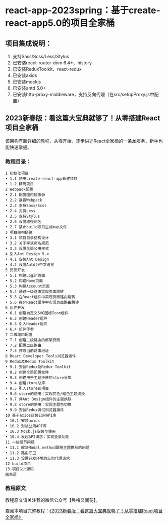 # react-app-2023spring：基于create-react-app5.0的项目全家桶


## 项目集成说明：

1. 支持Sass/Scss/Less/Stylus
2. 已安装react-router-dom 6.4+、history
3. 已安装ReduxToolkit、react-redux
4. 已安装axios
5. 已安装mockjs
6. 已安装antd 5.0+
7. 已安装http-proxy-middleware，支持反向代理（在src/setupProxy.js中配置）


## 2023新春版：看这篇大宝典就够了！从零搭建React项目全家桶

该架构有超详细的教程，从零开始，逐步讲述React全家桶的一条龙服务，新手也能快速掌握。

### 教程目录：

```
1 初始化项目
• 1.1 使用create-react-app新建项目
• 1.2 精简项目
2 Webpack配置
• 2.1 配置国内镜像源
• 2.2 暴露Webpack
• 2.3 支持Sass/Scss
• 2.4 支持Less
• 2.5 支持Stylus
• 2.6 设置路径别名
• 2.7 禁止build项目生成map文件
3 项目架构搭建
• 3.1 项目目录结构设计
• 3.2 关于样式命名规范
• 3.3 设置全局公用样式
4 引入Ant Design 5.x
• 4.1 安装Ant Design
• 4.2 设置Antd为中文语言
5 页面开发
• 5.1 构建Login页面
• 5.2 构建Home页面
• 5.3 构建Account页面
• 5.4 通过一级路由实现页面跳转
• 5.5 在React组件中实现页面路由跳转
• 5.6 在非React组件中实现页面路由跳转
6 组件开发
• 6.1 创建自定义SVG图标Icon组件
• 6.2 创建Header组件
• 6.3 引入Header组件
• 6.4 组件传参
7 二级路由配置
• 7.1 创建二级路由的框架页面
• 7.2 配置二级路由
• 7.3 获取当前路由地址
8 React Developer Tools浏览器插件
9 Redux及Redux Toolkit
• 9.1 安装Redux及Redux Toolkit
• 9.2 创建全局配置文件
• 9.3 创建用于主题换肤的store分库
• 9.4 创建store总库
• 9.5 引入store到项目
• 9.6 store的使用：实现亮色/暗色主题切换
• 9.7 非Ant Design组件的主题换肤
• 9.8 store的使用：实现主题色切换
• 9.9 安装Redux调试浏览器插件
10 基于axios封装公用API库
• 10.1 安装axios
• 10.2 封装公用API库
• 10.3 Mock.js安装与使用
• 10.4 发起API请求：实现登录功能
11 一些细节问题
• 11.1 解决Modal.method跟随主题换肤的问题
• 11.2 路由守卫
• 11.3 设置开发环境的反向代理请求
12 build项目
13 项目Git源码
结束语
```

### 教程原文

教程原文请关注我的微信公众号【卧梅又闻花】，

查阅本项目完整教程：[《2023新春版：看这篇大宝典就够了！从零搭建React项目全家桶》](https://mp.weixin.qq.com/s/LaB4Mzm4E6GvHGzcgihh9g)
